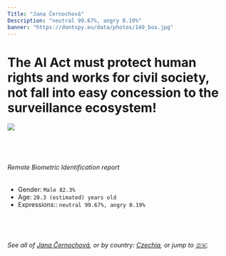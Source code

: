 ```yaml
---
Title: "Jana Černochová"
Description: "neutral 99.67%, angry 0.19%"
banner: "https://dontspy.eu/data/photos/149_box.jpg"
---
```


# The AI Act must protect human rights and works for civil society, not fall into easy concession to the surveillance ecosystem!

<link rel="stylesheet" type="text/css" href="/css/blog.css" />

<div class="is-fake" hidden>

_This is a **fake picture**_, we collect these anyway [because the AI Act](why-deepfake) negotiation moves in a way that would create more mess in our lives! for a longer explanation, read [The Dual Threat: How Losing the Biometric Battle Fuels Deepfake Proliferation](/blog/the-dual-threat-how-losing-the-biometric-battle-fuels-deepfake-proliferation/)

</div>

<!-- <img src="https://dontspy.eu/data/photos/54_box.jpg" /> -->
<img src="https://dontspy.eu/data/photos/149_box.jpg" />

## <br>

###### Remote Biometric Identification report

* <span class="label">Gender:</span> `Male 82.3%`
* <span class="label">Age:</span> `20.3 (estimated) years old`
* <span class="label">Expressions::</span> `neutral 99.67%, angry 0.19%`

## <br>

###### See all of [Jana Černochová](/policymaker#Jana%20%C4%8Cernochov%C3%A1), or by country: [Czechia](/country#Czechia), or jump to [🇩🇰](/x/227).

## <br>